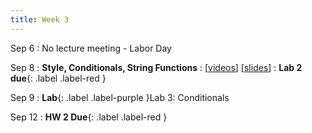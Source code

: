 ```yaml
---
title: Week 3
---
```


Sep 6
: No lecture meeting - Labor Day
  
Sep 8
: **Style, Conditionals, String Functions**
  : \[[videos](https://www.youtube.com/playlist?list=PLr509y092L28AOrUdphblWlh_sJYcu4RR)\] \[[slides](https://docs.google.com/presentation/d/13KTDx14MZxZzPpZdDRpYj6zH468QUpQwzbLwhNFkGEQ/edit?usp=sharing)\]
: **Lab 2 due**{: .label .label-red }

Sep 9
: **Lab**{: .label .label-purple }Lab 3: Conditionals

Sep 12
: **HW 2 Due**{: .label .label-red }
<!--   : [Solution](#) -->


